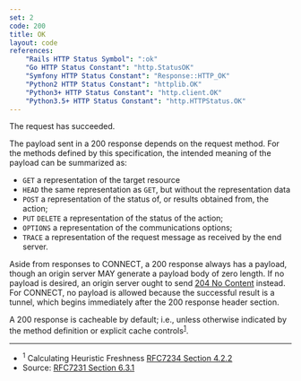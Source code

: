 ```yaml
---
set: 2
code: 200
title: OK
layout: code
references:
    "Rails HTTP Status Symbol": ":ok"
    "Go HTTP Status Constant": "http.StatusOK"
    "Symfony HTTP Status Constant": "Response::HTTP_OK"
    "Python2 HTTP Status Constant": "httplib.OK"
    "Python3+ HTTP Status Constant": "http.client.OK"
    "Python3.5+ HTTP Status Constant": "http.HTTPStatus.OK"
---
```


The request has succeeded.

The payload sent in a 200 response depends on the request method. For
the methods defined by this specification, the intended meaning of the
payload can be summarized as:

* `GET` a representation of the target resource
* `HEAD` the same representation as `GET`, but without the
  representation data
* `POST` a representation of the status of, or results obtained from,
  the action;
* `PUT` `DELETE` a representation of the status of the action;
* `OPTIONS` a representation of the communications options;
* `TRACE` a representation of the request message as received by the
  end server.

Aside from responses to CONNECT, a 200 response always has a payload,
though an origin server MAY generate a payload body of zero length. If
no payload is desired, an origin server ought to send
[204 No Content]({{site.baseurl}}/204) instead. For CONNECT, no payload is allowed
because the successful result is a tunnel, which begins immediately
after the 200 response header section.

A 200 response is cacheable by default; i.e., unless otherwise indicated
by the method definition or explicit cache
controls<sup>[1](#ref-1)</sup>.

---

* <span id="ref-1"><sup>1</sup> Calculating Heuristic Freshness
[RFC7234 Section 4.2.2][2]</span>
* Source: [RFC7231 Section 6.3.1][1]

[1]: <{{site.rfcUrl}}/rfc7231#section-6.3.1>
[2]: <{{site.rfcUrl}}/rfc7234#section-4.2.2>
